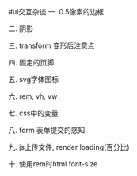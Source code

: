 #ui交互杂谈
一.  0.5像素的边框

二.  阴影

三.  transform 变形后注意点

四.  固定的页脚

五.  svg字体图标

六.  rem, vh, vw

七.  css中的变量

八.  form 表单提交的感知

九.  js上传文件, render loading(百分比)

十.  使用rem时html font-size


  